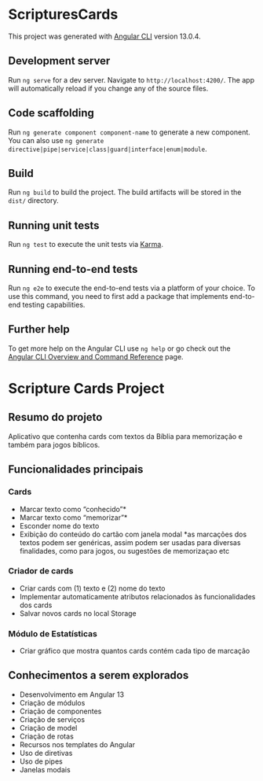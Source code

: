 # ScripturesCards

This project was generated with [Angular CLI](https://github.com/angular/angular-cli) version 13.0.4.

## Development server

Run `ng serve` for a dev server. Navigate to `http://localhost:4200/`. The app will automatically reload if you change any of the source files.

## Code scaffolding

Run `ng generate component component-name` to generate a new component. You can also use `ng generate directive|pipe|service|class|guard|interface|enum|module`.

## Build

Run `ng build` to build the project. The build artifacts will be stored in the `dist/` directory.

## Running unit tests

Run `ng test` to execute the unit tests via [Karma](https://karma-runner.github.io).

## Running end-to-end tests

Run `ng e2e` to execute the end-to-end tests via a platform of your choice. To use this command, you need to first add a package that implements end-to-end testing capabilities.

## Further help

To get more help on the Angular CLI use `ng help` or go check out the [Angular CLI Overview and Command Reference](https://angular.io/cli) page.

# Scripture Cards Project

## Resumo do projeto
Aplicativo que contenha cards com textos da Bíblia para memorização e também para jogos bíblicos.

## Funcionalidades principais

### Cards
- Marcar texto como “conhecido”*
- Marcar texto como “memorizar”*
- Esconder nome do texto
- Exibição do conteúdo do cartão com janela modal
*as marcações dos textos podem ser genéricas, assim podem ser usadas para diversas finalidades, como para jogos, ou sugestões de memorizaçao etc

### Criador de cards
- Criar cards com (1) texto e (2) nome do texto
- Implementar automaticamente atributos relacionados às funcionalidades dos cards
- Salvar novos cards no local Storage

### Módulo de Estatísticas
- Criar gráfico que mostra quantos cards contém cada tipo de marcação

## Conhecimentos a serem explorados
- Desenvolvimento em Angular 13
- Criação de módulos
- Criação de componentes
- Criação de serviços
- Criação de model
- Criação de rotas
- Recursos nos templates do Angular
- Uso de diretivas
- Uso de pipes
- Janelas modais